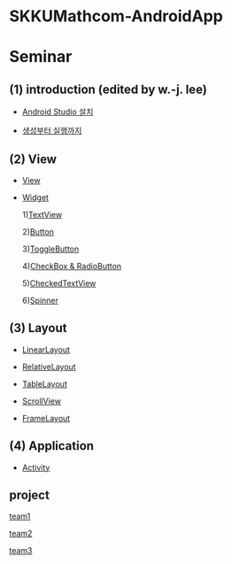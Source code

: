 # SKKUMathcom-AndroidApp

# Seminar

## (1) introduction (edited by w.-j. lee)
  * [Android Studio 설치](https://github.com/SKKUMathcom/2017Seminar/blob/master/Seminar/Introduce/Android_AndroidStudio.md)

  * [생성부터 실행까지](https://github.com/SKKUMathcom/2017Seminar/blob/master/Seminar/Introduce/FromCreatet_ToRun.md)

## (2) View

  * [View](https://github.com/SKKUMathcom/2017-Android-/blob/master/Seminar/View-Layout/View.md) 

  * [Widget](https://github.com/SKKUMathcom/2017-Android-/blob/master/Seminar/View-Layout/Widget.md)
   
      1)[TextView](https://github.com/SKKUMathcom/2017-Android-/blob/master/Seminar/View-Layout/Widget.md#textview)
      
      2)[Button](https://github.com/SKKUMathcom/2017-Android-/blob/master/Seminar/View-Layout/Widget.md#button)
      
      3)[ToggleButton](https://github.com/SKKUMathcom/2017-Android-/blob/master/Seminar/View-Layout/Widget.md#togglebutton)
      
      4)[CheckBox & RadioButton](https://github.com/SKKUMathcom/2017-Android-/blob/master/Seminar/View-Layout/Widget.md#checkboxradiobutton)
      
      5)[CheckedTextView](https://github.com/SKKUMathcom/2017-Android-/blob/master/Seminar/View-Layout/Widget.md#checkedtextview)
      
      6)[Spinner](https://github.com/SKKUMathcom/2017-Android-/blob/master/Seminar/View-Layout/Widget.md#spinner-combobox)
  
## (3) Layout 

  * [LinearLayout](https://github.com/SKKUMathcom/2017-Android-/blob/master/Seminar/View-Layout/LinearLayout.md)

  * [RelativeLayout](https://github.com/SKKUMathcom/2017-Android-/blob/master/Seminar/View-Layout/RelativeLayout.md) 
  
  * [TableLayout](https://github.com/SKKUMathcom/2017-Android-/blob/master/Seminar/View-Layout/TableLayout.md)

  * [ScrollView](https://github.com/SKKUMathcom/2017-Android-/blob/master/Seminar/View-Layout/ScrollView.md)
  
  * [FrameLayout](https://github.com/SKKUMathcom/2017-Android-/blob/master/Seminar/View-Layout/FrameLayout.md)
  
## (4) Application
  
  * [Activity](https://github.com/SKKUMathcom/2017-Android-/blob/master/Seminar/Application_Config/Activity.md)

## project

[team1]()

[team2]()

[team3]()

